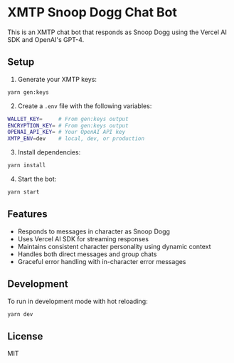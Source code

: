 # XMTP Snoop Dogg Chat Bot

This is an XMTP chat bot that responds as Snoop Dogg using the Vercel AI SDK and OpenAI's GPT-4.

## Setup

1. Generate your XMTP keys:

```bash
yarn gen:keys
```

2. Create a `.env` file with the following variables:

```bash
WALLET_KEY=     # From gen:keys output
ENCRYPTION_KEY= # From gen:keys output
OPENAI_API_KEY= # Your OpenAI API key
XMTP_ENV=dev    # local, dev, or production
```

3. Install dependencies:

```bash
yarn install
```

4. Start the bot:

```bash
yarn start
```

## Features

- Responds to messages in character as Snoop Dogg
- Uses Vercel AI SDK for streaming responses
- Maintains consistent character personality using dynamic context
- Handles both direct messages and group chats
- Graceful error handling with in-character error messages

## Development

To run in development mode with hot reloading:

```bash
yarn dev
```

## License

MIT
